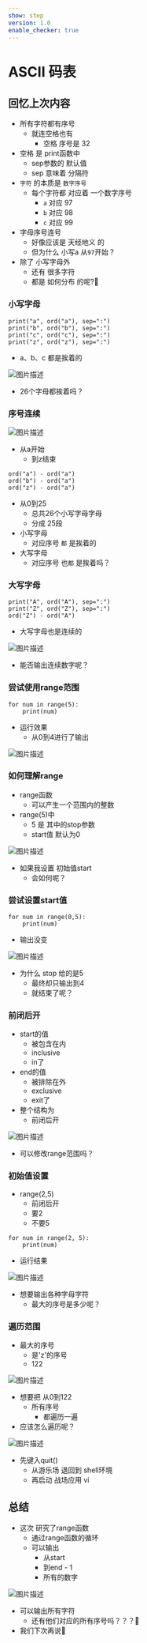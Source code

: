```yaml
---
show: step
version: 1.0
enable_checker: true
---
```


# ASCII 码表

## 回忆上次内容

- 所有字符都有序号
	- 就连空格也有
		- 空格 序号是 32
- 空格 是 print函数中 
	- sep参数的 默认值
	- sep 意味着 分隔符
- `字符` 的本质是 `数字序号`
	- 每个字符都 对应着 一个数字序号
	  - `a` 对应 97
	  - `b` 对应 98
	  - `c` 对应 99
- 字母序号连号 
	- 好像应该是 天经地义 的
	- 但为什么 小写a 从`97`开始？
- 除了 小写字母外 
	- 还有 很多字符
	- 都是 如何分布 的呢?🤔

### 小写字母

```
print("a", ord("a"), sep=":")
print("b", ord("b"), sep=":")
print("c", ord("c"), sep=":")
print("z", ord("z"), sep=":")
```

- a、b、c 都是挨着的

![图片描述](https://doc.shiyanlou.com/courses/uid1190679-20230322-1679473557671)

- 26个字母都挨着吗？

### 序号连续

![图片描述](https://doc.shiyanlou.com/courses/uid1190679-20230322-1679473649095)

- 从a开始
	- 到z结束

```
ord("a") - ord("a")
ord("b") - ord("a")
ord("z") - ord("a")
```

- 从0到25
	- 总共26个小写字母字母
	- 分成 25段
- 小写字母
	- 对应序号 `都` 是挨着的
- 大写字母 
	- 对应序号 也`都` 是挨着吗？

### 大写字母

```
print("A", ord("A"), sep=":")
print("Z", ord("Z"), sep=":")
ord("Z") - ord("A")
```

- 大写字母也是连续的

![图片描述](https://doc.shiyanlou.com/courses/uid1190679-20230531-1685528756132)

- 能否输出连续数字呢？

### 尝试使用range范围

```
for num in range(5):
	print(num)
```

- 运行效果
	- 从0到4进行了输出

![图片描述](https://doc.shiyanlou.com/courses/uid1190679-20231110-1699605268998)

### 如何理解range

- range函数
	- 可以产生一个范围内的整数
- range(5)中 
	- 5 是 其中的stop参数
	- start值 默认为0

![图片描述](https://doc.shiyanlou.com/courses/uid1190679-20240318-1710733249893)

- 如果我设置 初始值start
	- 会如何呢？

### 尝试设置start值

```
for num in range(0,5):
	print(num)
```

- 输出没变

![图片描述](https://doc.shiyanlou.com/courses/uid1190679-20240318-1710733607915)

- 为什么 stop 给的是5
	- 最终却只输出到4 
	- 就结束了呢？

### 前闭后开

- start的值
	- 被包含在内
	- inclusive
	- in了
- end的值
	- 被排除在外
	- exclusive
	- exit了
- 整个结构为
	- 前闭后开

![图片描述](https://doc.shiyanlou.com/courses/uid1190679-20240318-1710733717952)

- 可以修改range范围吗？

### 初始值设置

- range(2,5)
	- 前闭后开
	- 要2 
	- 不要5

```
for num in range(2, 5):
	print(num)
```

- 运行结果

![图片描述](https://doc.shiyanlou.com/courses/uid1190679-20231110-1699605705139)

- 想要输出各种字母字符
	- 最大的序号是多少呢？

### 遍历范围

- 最大的序号 
	- 是'z'的序号
	- 122

![图片描述](https://doc.shiyanlou.com/courses/uid1190679-20230919-1695089537894)

- 想要把 从0到122
	- 所有序号
		- 都遍历一遍
- 应该怎么遍历呢？


![图片描述](https://doc.shiyanlou.com/courses/uid1190679-20230919-1695089629294)

- 先键入quit()
	- 从游乐场 退回到 shell环境
	- 再启动 战场应用 vi


## 总结

- 这次 研究了range函数
	- 通过range函数的循环
	- 可以输出
		- 从start 
		- 到end - 1
		- 所有的数字

![图片描述](https://doc.shiyanlou.com/courses/uid1190679-20231110-1699606108042)

- 可以输出所有字符
	- 还有他们对应的所有序号吗？？？🤔
- 我们下次再说👋


